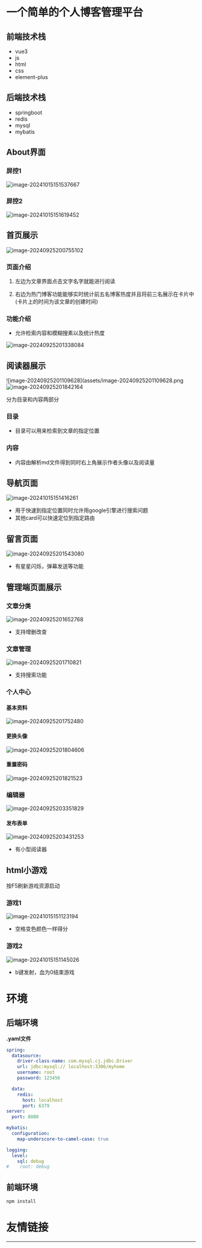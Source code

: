 # 一个简单的个人博客管理平台

## 前端技术栈

- vue3
- js
- html
- css
- element-plus

## 后端技术栈

- springboot
- redis
- mysql
- mybatis

## About界面

### 屏控1

![image-20241015151537667](assets/image-20241015151537667.png)

### 屏控2

![image-20241015151619452](assets/image-20241015151619452.png)

## 首页展示

![image-20240925200755102](assets/image-20240925200755102.png)

### 页面介绍

1. 左边为文章界面点击文字名字就能进行阅读

2. 右边为热门博客功能能够实时统计前五名博客热度并且将前三名展示在卡片中(卡片上的时间为该文章的创建时间)


### 功能介绍

- 允许检索内容和模糊搜素以及统计热度


![image-20240925201338084](assets/image-20240925201338084.png)

## 阅读器展示

![image-20240925201109628](assets/image-20240925201109628.png![image-20240925201842164](assets/image-20240925201842164.png)

分为目录和内容两部分

### 目录

- 目录可以用来检索到文章的指定位置


### 内容

- 内容由解析md文件得到同时右上角展示作者头像以及阅读量


## 导航页面

![image-20241015151416261](assets/image-20241015151416261.png)

- 用于快速到指定位置同时允许用google引擎进行搜索问题
- 其他card可以快速定位到指定路由


## 留言页面

![image-20240925201543080](assets/image-20240925201543080.png)

- 有星星闪烁，弹幕发送等功能


## 管理端页面展示

### 文章分类

![image-20240925201652768](assets/image-20240925201652768.png)

- 支持增删改查


### 文章管理

![image-20240925201710821](assets/image-20240925201710821.png)

- 支持搜索功能


### 个人中心

#### 基本资料

![image-20240925201752480](assets/image-20240925201752480.png)

#### 更换头像

![image-20240925201804606](assets/image-20240925201804606.png)

#### 重置密码

![image-20240925201821523](assets/image-20240925201821523.png)

### 编辑器

![image-20240925203351829](assets/image-20240925203351829.png)

#### 发布表单

![image-20240925203431253](assets/image-20240925203431253.png)

- 有小型阅读器



## html小游戏

按F5刷新游戏资源启动

### 游戏1

![image-20241015151123194](assets/image-20241015151123194.png)

- 空格变色颜色一样得分

### 游戏2

![image-20241015151145026](assets/image-20241015151145026.png)

- b键发射，血为0结束游戏



# 环境

## 后端环境

**.yaml文件**

```yaml
spring:
  datasource:
    driver-class-name: com.mysql.cj.jdbc.Driver
    url: jdbc:mysql:// localhost:3306/myhome
    username: root
    password: 123456

  data:
    redis:
      host: localhost
      port: 6379
server:
  port: 8080

mybatis:
  configuration:
    map-underscore-to-camel-case: true

logging:
  level:
    sql: debug
#    root: debug


```

## 前端环境

```sh
npm install
```

# 友情链接

------

[弹幕组件]: https://github.com/hellodigua/vue-danmaku

